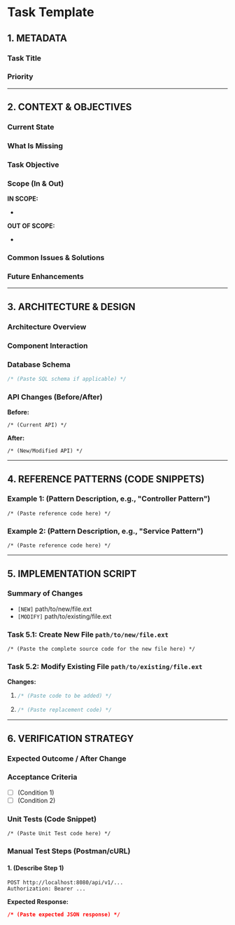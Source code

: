 # Task Template

## 1. METADATA

### Task Title
<!-- (Required) A concise title for the task. Example: "Implement User Authentication Endpoint" -->

### Priority
<!-- (Required) High / Medium / Low -->

---

## 2. CONTEXT & OBJECTIVES

### Current State
<!-- (Required) Describe the current state of the relevant system part(s). -->

### What Is Missing
<!-- (Required) Describe the problem, bug, or missing feature to be addressed. -->

### Task Objective
<!-- (Required) What is the specific, completed goal of this task? Example: "Create 2 endpoints: GET /users and POST /users". -->

### Scope (In & Out)
<!-- (Required) Clearly define the scope of work. -->

**IN SCOPE:**

* <!-- (List what the agent MUST do) -->

**OUT OF SCOPE:**

* <!-- (List what the agent MUST NOT do. Example: "Do not change DB schema", "Do not refactor unrelated code") -->

### Common Issues & Solutions
<!-- (Optional) List anticipated errors/issues and how to handle them. -->

### Future Enhancements
<!-- (Optional) Long-term context/future improvements so the agent can make better design decisions. -->

---

## 3. ARCHITECTURE & DESIGN

### Architecture Overview
<!-- (Required) Briefly describe the architecture that will be impacted. -->

### Component Interaction
<!-- (Optional but Recommended) Describe how components/services/classes interact. (Text description or Mermaid diagrams are fine). -->

### Database Schema
<!-- (Optional) Provide relevant database schema(s) (existing or new). -->

```sql
/* (Paste SQL schema if applicable) */
```

### API Changes (Before/After)
<!-- (Optional) Describe API changes (if this task is API-related). -->

**Before:**

```text
/* (Current API) */
```

**After:**

```text
/* (New/Modified API) */
```

---

## 4. REFERENCE PATTERNS (CODE SNIPPETS)
<!-- (Required) Provide REAL CODE SNIPPETS from the codebase as reference templates. -->

### Example 1: (Pattern Description, e.g., "Controller Pattern")
<!-- (Paste real code snippet from the codebase) -->

```text
/* (Paste reference code here) */
```

### Example 2: (Pattern Description, e.g., "Service Pattern")
<!-- (Paste real code snippet from the codebase) -->

```text
/* (Paste reference code here) */
```

---

## 5. IMPLEMENTATION SCRIPT

### Summary of Changes
<!-- (Required) List all files that will be created [NEW] or modified [MODIFY]. -->

* `[NEW]` path/to/new/file.ext
* `[MODIFY]` path/to/existing/file.ext

<!-- (Repeat the "Task" blocks below for EVERY file in the SummaryOfChanges) -->

### Task 5.1: Create New File `path/to/new/file.ext`
<!-- (Required for [NEW] files) Provide the FULL source code for the new file. -->

```text
/* (Paste the complete source code for the new file here) */
```

### Task 5.2: Modify Existing File `path/to/existing/file.ext`
<!-- (Required for [MODIFY] files) Provide clear instructions OR the full code/diff. -->

**Changes:**

1. <!-- (Describe Change 1. Example: "Add these 3 constants to ErrorCode.java") -->

   ```java
   /* (Paste code to be added) */
   ```

2. <!-- (Describe Change 2. Example: "Replace the xyz() function with the following:") -->

   ```java
   /* (Paste replacement code) */
   ```

---

## 6. VERIFICATION STRATEGY

### Expected Outcome / After Change
<!-- (Required) Describe the expected result after the task is complete. -->

### Acceptance Criteria
<!-- (Required) A checklist of specific conditions that must be met to be "done". -->

* [ ] (Condition 1)
* [ ] (Condition 2)

### Unit Tests (Code Snippet)
<!-- (Optional but Recommended) Provide the code (or skeleton) for Unit Tests. -->

```text
/* (Paste Unit Test code here) */
```

### Manual Test Steps (Postman/cURL)
<!-- (Optional but Recommended) Provide cURL commands or Postman scenarios for manual testing. -->

#### 1. (Describe Step 1)
<!-- (Paste cURL command or Postman description) -->

```http
POST http://localhost:8080/api/v1/...
Authorization: Bearer ...
```

**Expected Response:**

```json
/* (Paste expected JSON response) */
```
